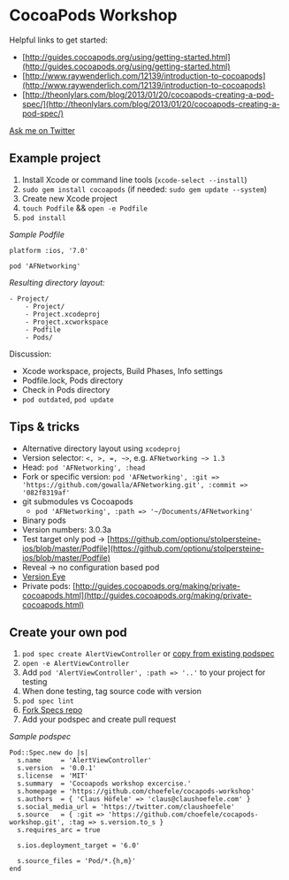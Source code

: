 # CocoaPods Workshop

Helpful links to get started:

- [http://guides.cocoapods.org/using/getting-started.html](http://guides.cocoapods.org/using/getting-started.html)
- [http://www.raywenderlich.com/12139/introduction-to-cocoapods](http://www.raywenderlich.com/12139/introduction-to-cocoapods)
- [http://theonlylars.com/blog/2013/01/20/cocoapods-creating-a-pod-spec/](http://theonlylars.com/blog/2013/01/20/cocoapods-creating-a-pod-spec/)

[Ask me on Twitter](https://twitter.com/claushoefele)

## Example project

1. Install Xcode or command line tools (`xcode-select --install`)
2. `sudo gem install cocoapods` (if needed: `sudo gem update --system`)
2. Create new Xcode project
3. `touch Podfile` && `open -e Podfile`
5. `pod install`

*Sample Podfile*

````
platform :ios, '7.0'

pod 'AFNetworking'
````

*Resulting directory layout:*

````
- Project/
	- Project/
	- Project.xcodeproj
	- Project.xcworkspace
	- Podfile
	- Pods/
````
Discussion:

- Xcode workspace, projects, Build Phases, Info settings
- Podfile.lock, Pods directory
- Check in Pods directory
- `pod outdated`, `pod update`

## Tips & tricks

- Alternative directory layout using `xcodeproj`
- Version selector: `<, >, =, ~>`, e.g. `AFNetworking ~> 1.3`
- Head: `pod 'AFNetworking', :head`
- Fork or specific version: `pod 'AFNetworking', :git => 'https://github.com/gowalla/AFNetworking.git', :commit => '082f8319af'`
- git submodules vs Cocoapods
	- `pod 'AFNetworking', :path => '~/Documents/AFNetworking'`
- Binary pods
- Version numbers: 3.0.3a
- Test target only pod -> [https://github.com/optionu/stolpersteine-ios/blob/master/Podfile](https://github.com/optionu/stolpersteine-ios/blob/master/Podfile)
- Reveal -> no configuration based pod
- [Version Eye](https://www.versioneye.com/)
- Private pods: [http://guides.cocoapods.org/making/private-cocoapods.html](http://guides.cocoapods.org/making/private-cocoapods.html)

## Create your own pod

1. `pod spec create AlertViewController` or [copy from existing podspec](https://github.com/choefele/CCHMapClusterController/blob/master/CCHMapClusterController.podspec)
2. `open -e AlertViewController`
3. Add `pod 'AlertViewController', :path => '..'` to your project for testing
3. When done testing, tag source code with version
4. `pod spec lint`
5. [Fork Specs repo](https://github.com/CocoaPods/Specs)
6. Add your podspec and create pull request

*Sample podspec*

````
Pod::Spec.new do |s|
  s.name     = 'AlertViewController'
  s.version  = '0.0.1'
  s.license  = 'MIT'
  s.summary  = 'Cocoapods workshop excercise.'
  s.homepage = 'https://github.com/choefele/cocapods-workshop'
  s.authors  = { 'Claus Höfele' => 'claus@claushoefele.com' }
  s.social_media_url = 'https://twitter.com/claushoefele'
  s.source   = { :git => 'https://github.com/choefele/cocapods-workshop.git', :tag => s.version.to_s }
  s.requires_arc = true

  s.ios.deployment_target = '6.0'

  s.source_files = 'Pod/*.{h,m}'
end
````

